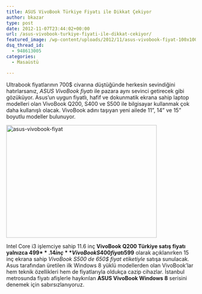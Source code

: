 ```yaml
---
title: ASUS VivoBook Türkiye Fiyatı ile Dikkat Çekiyor
author: bkazar
type: post
date: 2012-11-07T23:44:02+00:00
url: /asus-vivobook-turkiye-fiyati-ile-dikkat-cekiyor/
featured_image: /wp-content/uploads/2012/11/asus-vivobook-fiyat-100x100.jpg
dsq_thread_id:
  - 948613005
categories:
  - Masaüstü

---
```

Ultrabook fiyatlarının 700$ civarına düştüğünde herkesin sevindiğini hatırlarsanız, _ASUS VivoBook fiyatı_ ile pazara aynı sevinci getirecek gibi gözüküyor. Asus’un uygun fiyatlı, hafif ve dokunmatik ekrana sahip laptop modelleri olan VivoBook Q200, S400 ve S500 ile bilgisayar kullanmak çok daha kullanışlı olacak. VivoBook adını taşıyan yeni ailede 11”, 14” ve 15” boyutlu modeller bulunuyor.

<img class="aligncenter size-large wp-image-9027" title="asus-vivobook-fiyat" src="https://www.murekkep.org/wp-content/uploads/2012/11/asus-vivobook-fiyat-400x300.jpg" alt="asus-vivobook-fiyat" width="400" height="300" srcset="https://www.murekkep.org/wp-content/uploads/2012/11/asus-vivobook-fiyat-400x300.jpg 400w, https://www.murekkep.org/wp-content/uploads/2012/11/asus-vivobook-fiyat-50x37.jpg 50w, https://www.murekkep.org/wp-content/uploads/2012/11/asus-vivobook-fiyat-166x125.jpg 166w" sizes="(max-width: 400px) 100vw, 400px" /> 

Intel Core i3 işlemciye sahip 11.6 inç **VivoBook Q200 Türkiye satış fiyatı yalnızca 499$**. 14 inç **VivoBook S400 fiyatı 599$** olarak açıklanırken 15 inç ekrana sahip _VivoBook S500 de 650$ fiyat etiketiyle_ satışa sunulacak. Asus tarafından üretilen ilk Windows 8 yüklü modellerden olan VivoBook’lar hem teknik özellikleri hem de fiyatlarıyla oldukça cazip cihazlar. İstanbul metrosunda fiyatı afişlerle haykırılan **ASUS VivoBook Windows 8** serisini denemek için sabırsızlanıyoruz.
